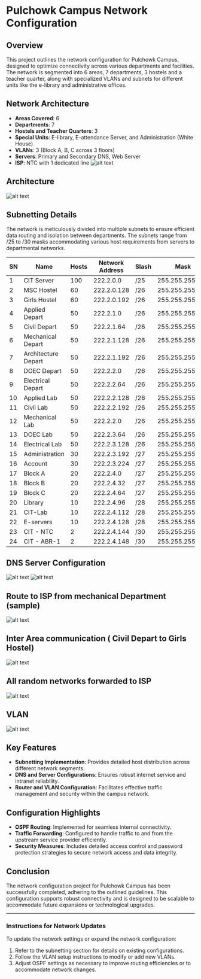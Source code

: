 # Pulchowk Campus Network Configuration

## Overview
This project outlines the network configuration for Pulchowk Campus, designed to optimize connectivity across various departments and facilities. The network is segmented into 6 areas, 7 departments, 3 hostels and a teacher quarter, along with specialized VLANs and subnets for different units like the e-library and administrative offices.

## Network Architecture
- **Areas Covered**: 6
- **Departments**: 7
- **Hostels and Teacher Quarters**: 3
- **Special Units**: E-library, E-attendance Server, and Administration (White House)
- **VLANs**: 3 (Block A, B, C across 3 floors)
- **Servers**: Primary and Secondary DNS, Web Server
- **ISP**: NTC with 1 dedicated line
![alt text](./config-images/image.png)

## Architecture
![alt text](./config-images/image-1.png)

## Subnetting Details
The network is meticulously divided into multiple subnets to ensure efficient data routing and isolation between departments. The subnets range from /25 to /30 masks accommodating various host requirements from servers to departmental networks.

| SN | Name                | Hosts | Network Address | Slash | Mask             | Broadcast   | Wildcard     |
|----|---------------------|-------|-----------------|-------|------------------|-------------|--------------|
| 1  | CIT Server          | 100   | 222.2.0.0       | /25   | 255.255.255.128  | 222.2.0.127 | 0.0.0.127    |
| 2  | MSC Hostel          | 60    | 222.2.0.128     | /26   | 255.255.255.192  | 222.2.0.191 | 0.0.0.63     |
| 3  | Girls Hostel        | 60    | 222.2.0.192     | /26   | 255.255.255.192  | 222.2.0.255 | 0.0.0.63     |
| 4  | Applied Depart      | 50    | 222.2.1.0       | /26   | 255.255.255.192  | 222.2.1.63  | 0.0.0.63     |
| 5  | Civil Depart        | 50    | 222.2.1.64      | /26   | 255.255.255.192  | 222.2.1.127 | 0.0.0.63     |
| 6  | Mechanical Depart   | 50    | 222.2.1.128     | /26   | 255.255.255.192  | 222.2.1.191 | 0.0.0.63     |
| 7  | Architecture Depart | 50    | 222.2.1.192     | /26   | 255.255.255.192  | 222.2.1.255 | 0.0.0.63     |
| 8  | DOEC Depart         | 50    | 222.2.2.0       | /26   | 255.255.255.192  | 222.2.2.63  | 0.0.0.63     |
| 9  | Electrical Depart   | 50    | 222.2.2.64      | /26   | 255.255.255.192  | 222.2.2.127 | 0.0.0.63     |
| 10 | Applied Lab         | 50    | 222.2.2.128     | /26   | 255.255.255.192  | 222.2.2.191 | 0.0.0.63     |
| 11 | Civil Lab           | 50    | 222.2.2.192     | /26   | 255.255.255.192  | 222.2.2.255 | 0.0.0.63     |
| 12 | Mechanical Lab      | 50    | 222.2.2.0       | /26   | 255.255.255.192  | 222.2.2.63  | 0.0.0.63     |
| 13 | DOEC Lab            | 50    | 222.2.3.64      | /26   | 255.255.255.192  | 222.2.3.127 | 0.0.0.63     |
| 14 | Electrical Lab      | 50    | 222.2.3.128     | /26   | 255.255.255.192  | 222.2.3.191 | 0.0.0.63     |
| 15 | Administration      | 30    | 222.2.3.192     | /27   | 255.255.255.224  | 222.2.3.223 | 0.0.0.31     |
| 16 | Account             | 30    | 222.2.3.224     | /27   | 255.255.255.224  | 222.2.3.255 | 0.0.0.31     |
| 17 | Block A             | 20    | 222.2.4.0       | /27   | 255.255.255.224  | 222.2.4.31  | 0.0.0.31     |
| 18 | Block B             | 20    | 222.2.4.32      | /27   | 255.255.255.224  | 222.2.4.63  | 0.0.0.31     |
| 19 | Block C             | 20    | 222.2.4.64      | /27   | 255.255.255.224  | 222.2.4.95  | 0.0.0.31     |
| 20 | Library             | 10    | 222.2.4.96      | /28   | 255.255.255.240  | 222.2.4.111 | 0.0.0.15     |
| 21 | CIT-Lab             | 10    | 222.2.4.112     | /28   | 255.255.255.240  | 222.2.4.127 | 0.0.0.15     |
| 22 | E-servers           | 10    | 222.2.4.128     | /28   | 255.255.255.240  | 222.2.4.143 | 0.0.0.15     |
| 23 | CIT - NTC           | 2     | 222.2.4.144     | /30   | 255.255.255.252  | 222.2.4.147 | 0.0.0.3      |
| 24 | CIT - ABR-1         | 2     | 222.2.4.148     | /30   | 255.255.255.252  | 222.2.4.151 | 0.0.0.3      |



## DNS Server Configuration
![alt text](./config-images/image-2.png)
![alt text](./config-images/image-3.png)

## Route to ISP from mechanical Department (sample)
![alt text](./config-images/image-4.png)

## Inter Area communication ( Civil Depart to Girls Hostel)
![alt text](./config-images/image-5.png)

## All random networks forwarded to ISP
![alt text](./config-images/image-6.png)

## VLAN
![alt text](./config-images/image-7.png)

## Key Features
- **Subnetting Implementation**: Provides detailed host distribution across different network segments.
- **DNS and Server Configurations**: Ensures robust internet service and intranet reliability.
- **Router and VLAN Configuration**: Facilitates effective traffic management and security within the campus network.

## Configuration Highlights
- **OSPF Routing**: Implemented for seamless internal connectivity.
- **Traffic Forwarding**: Configured to handle traffic to and from the upstream service provider efficiently.
- **Security Measures**: Includes detailed access control and password protection strategies to secure network access and data integrity.

## Conclusion
The network configuration project for Pulchowk Campus has been successfully completed, adhering to the outlined guidelines. This configuration supports robust connectivity and is designed to be scalable to accommodate future expansions or technological upgrades.

---

### Instructions for Network Updates
To update the network settings or expand the network configuration:
1. Refer to the subnetting section for details on existing configurations.
2. Follow the VLAN setup instructions to modify or add new VLANs.
3. Adjust OSPF settings as necessary to improve routing efficiencies or to accommodate network changes.



